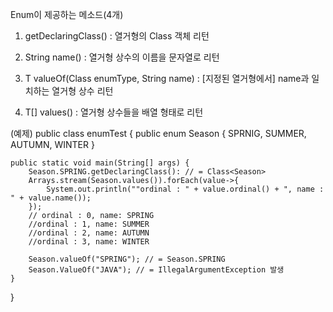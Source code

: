 Enum이 제공하는 메소드(4개)

1. getDeclaringClass()
   : 열거형의 Class 객체 리턴

2. String name()
   : 열거형 상수의 이름을 문자열로 리턴
3. T valueOf(Class<T> enumType, String name)
   : [지정된 열거형에서] name과 일치하는 열거형 상수 리턴

4. T[] values()
   : 열거형 상수들을 배열 형태로 리턴

(예제)
public class enumTest {
public enum Season {
SPRNIG, SUMMER, AUTUMN, WINTER
}

    public static void main(String[] args) {
        Season.SPRING.getDeclaringClass(): // = Class<Season>
        Arrays.stream(Season.values()).forEach(value->{
            System.out.println(""ordinal : " + value.ordinal() + ", name : " + value.name());
        });
        // ordinal : 0, name: SPRING
        //ordinal : 1, name: SUMMER
        //ordinal : 2, name: AUTUMN
        //ordinal : 3, name: WINTER

        Season.valueOf("SPRING"); // = Season.SPRING
        Season.ValueOf("JAVA"); // = IllegalArgumentException 발생
    }

}
